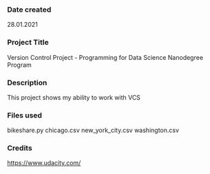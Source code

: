### Date created
28.01.2021

### Project Title
Version Control Project - Programming for Data Science Nanodegree Program

### Description
This project shows my ability to work with VCS

### Files used
bikeshare.py
chicago.csv
new_york_city.csv
washington.csv

### Credits
https://www.udacity.com/
